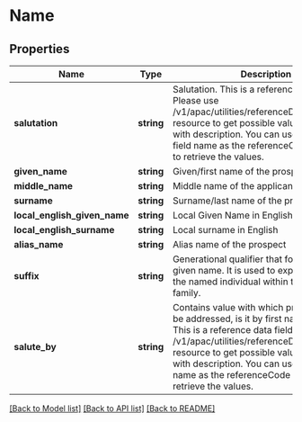 # Name

## Properties
Name | Type | Description | Notes
------------ | ------------- | ------------- | -------------
**salutation** | **string** | Salutation. This is a reference data field. Please use /v1/apac/utilities/referenceData/{salutation} resource to get possible value of this field with description. You can use salutation field name as the referenceCode parameter to retrieve the values. | [optional] 
**given_name** | **string** | Given/first name of the prospect | 
**middle_name** | **string** | Middle name of the applicant | [optional] 
**surname** | **string** | Surname/last name of the prospect | 
**local_english_given_name** | **string** | Local Given Name in English | [optional] 
**local_english_surname** | **string** | Local surname in English | [optional] 
**alias_name** | **string** | Alias name of the prospect | [optional] 
**suffix** | **string** | Generational qualifier that follow a person given name. It is used to explicitly identify the named individual within the same family. | [optional] 
**salute_by** | **string** | Contains value with which prospect like to be addressed, is it by first name/last name. This is a reference data field. Please use /v1/apac/utilities/referenceData/{saluteBy} resource to get possible value of this field with description. You can use saluteBy field name as the referenceCode parameter to retrieve the values. | [optional] 

[[Back to Model list]](../../README.md#documentation-for-models) [[Back to API list]](../../README.md#documentation-for-api-endpoints) [[Back to README]](../../README.md)


